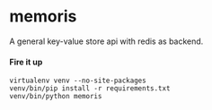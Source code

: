 # memoris
A general key-value store api with redis as backend. 

#### Fire it up
    virtualenv venv --no-site-packages
    venv/bin/pip install -r requirements.txt
    venv/bin/python memoris

